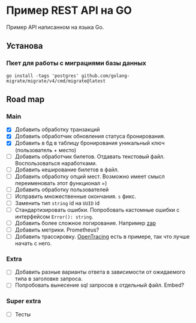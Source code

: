 # Пример REST API на GO

Пример API написанном на языка Go.

## Установа

### Пкет для работы с миграциями базы данных

```shell
go install -tags 'postgres' github.com/golang-migrate/migrate/v4/cmd/migrate@latest
```

## Road map

### Main

- [x] Добавить обработку транзакций
- [x] Добавить обработчик обновления статуса бронирования.
- [x] Добавить в бд в таблицу бронирования уникальный ключ (пользователь + место)
- [ ] Добавить обработчик билетов. Отдавать текстовый файл. Воспользоваться наработками.
- [ ] Добавить кеширование билетов в файл.
- [ ] Добавить обработку опций мест. Возможно имеет смысл переименовать этот функционал =)
- [ ] Добавить обработку пользователей
- [ ] Исправить множественные окончания. `s` фикс.
- [ ] Заменить тип `string` id на `UUID` id
- [ ] Стандартизировать ошибки. Попробовать кастомные ошибки с интерфейсом `Error(): string`.
- [ ] Добавить более сложное логирование. Например [zap](https://pkg.go.dev/go.uber.org/zap#example-package-Presets)
- [ ] Добавить метрики. Prometheus?
- [ ] Добавить трассировку. [OpenTracing](https://opentracing.io/docs/) есть в примере, так что лучше начать с него.

### Extra

- [ ] Добавить разные варианты ответа в зависимости от ожидаемого типа в заголовке запроса.
- [ ] Попробовать вынесение sql запросов в отдельный файл. Embed?

### Super extra

- [ ] Тесты
